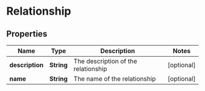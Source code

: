 # Relationship

## Properties
Name | Type | Description | Notes
------------ | ------------- | ------------- | -------------
**description** | **String** | The description of the relationship |  [optional]
**name** | **String** | The name of the relationship |  [optional]

